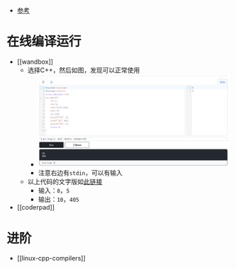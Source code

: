 - [参考](https://oi-wiki.org/lang/helloworld/)
# 在线编译运行
- [[wandbox]]
    - 选择C++，然后如图，发现可以正常使用
      - ![](helloworld.png)
      - 注意右边有`stdin`，可以有输入
    - 以上代码的文字版如[此链接](helloworld.cpp)
      - 输入：`8`，`5`
      - 输出：`10`，`405`
- [[coderpad]]
# 进阶
- [[linux-cpp-compilers]]